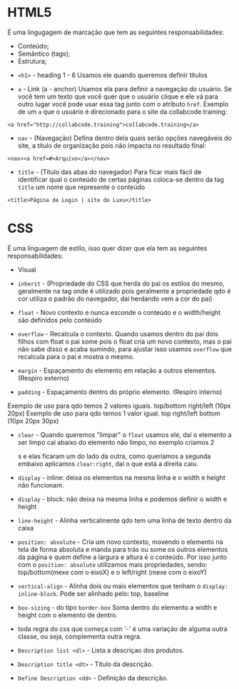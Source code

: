 # HTML5

É uma lingugagem de marcação que tem as seguintes responsabilidades:

- Conteúdo;
- Semântico (tags);
- Estrutura;


* `<h1>` - heading 1 - 6
Usamos ele quando queremos definir títulos

- `a` - Link (a - anchor)
Usamos ela para definir a navegação do usuário. Se você tem um texto que você quer que o usuário clique e ele vá para outro lugar você pode usar essa tag junto com o atributo `href`. Exemplo de um `a` que o usuário é direcionado para o site da collabcode.training:
```
<a href="http://collabcode.training">collabcode.training</a>
```

- `nav` - (Navegação)
Defina dentro dela quais serão opções navegáveis do site, a título de organização pois não impacta no resultado final:

```
<nav><a href=#>Arquivo</a></nav>
```

- `title` - (Título das abas do navegador)
Para ficar mais fácil de identificar qual o conteúdo de certas páginas coloca-se dentro da tag `title` um nome que represente o conteúdo

```
<title>Página de Login | site do Luxu</title>
```


# CSS

É uma linguagem de estilo, isso quer dizer que ela tem as seguintes responsabilidades:

-  Visual

- `inherit` - (Propriedade do CSS que herda do pai os estilos do mesmo, geralmente na tag <a> onde é utilizado pois geralmente a propriedade <link> qdo é cor utiliza o padrão do navegador, daí herdando vem a cor do pai)

- `float` - Novo contexto e nunca esconde o conteúdo e o width/height são definidos pelo conteúdo

- `overflow` - Recalcula o contexto. Quando usamos dentro do pai dois filhos com float o pai some pois o float cria um novo contexto, mas o pai não sabe disso e acaba sumindo, para ajustar isso usamos `overflow` que recalcula para o pai e mostra o mesmo.

- `margin` - Espaçamento do elemento em relação a outros elementos. (Respiro externo)

- `padding` - Espaçamento dentro do próprio elemento. (Respiro interno)

Exemplo de uso para qdo temos 2 valores iguais. top/bottom right/left (10px 20px)
Exemplo de uso para qdo temos 1 valor igual. top right/left bottom (10px 20px 30px)

- `clear` - Quando queremos "limpar" o `float` usamos ele, daí o elemento a ser limpo caí abaixo do elemento não limpo, no exemplo criamos 2 <nav>s e elas ficaram um do lado da outra, como queríamos a segunda embaixo aplicamos `clear:right`, daí o que está a direita caiu.

- `display` - inline: deixa os elementos na mesma linha e o width e height não funcionam.

- `display` - block: não deixa na mesma linha e podemos definir o width e height

-  `line-height` - Alinha verticalmente qdo tem uma linha de texto dentro da caixa

- `position: absolute` - Cria um novo contexto, movendo o elemento na tela de forma absoluta e manda para trás ou some os outros elementos da página e quem define a largura e altura é o conteúdo. Por isso junto com o `position: absolute` utilizamos mais propriedades, sendo: top/bottom(mexe com o eixoX) e o left/right (mexe com o eixoY)

- `vertical-align` - Alinha dois ou mais elementos que tenham o `display: inline-block`. Pode ser alinhado pelo: top, baseline

- `box-sizing` - do tipo `border-box` Soma dentro do elemento a width e height com o elemento de dentro.

- toda regra do css que começa com '-' é uma variação de alguma outra classe, ou seja, complementa outra regra.

- `Description list <dl>` - Lista a descriçao dos produtos.

- `Description title <dt>` - Título da descrição.

- `Define Description <dd>` - Definição da descrição.
